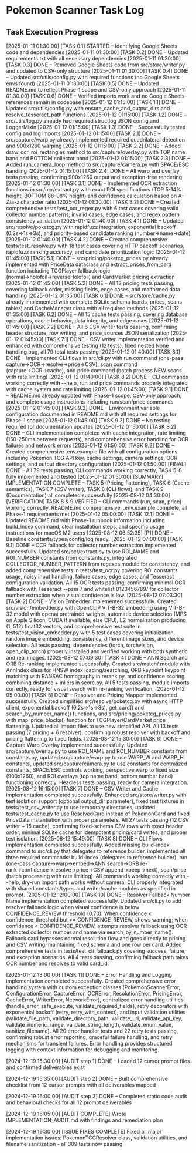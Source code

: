 # Pokemon Scanner Task Log

## Task Execution Progress

[2025-01-11 01:30:00] [TASK 0.1] STARTED – Identifying Google Sheets code and dependencies
[2025-01-11 01:30:00] [TASK 0.2] DONE – Updated requirements.txt with all necessary dependencies
[2025-01-11 01:30:00] [TASK 0.3] DONE – Removed Google Sheets code from src/store/writer.py and updated to CSV-only structure
[2025-01-11 01:30:00] [TASK 0.4] DONE – Updated src/utils/config.py with required functions (no Google Sheets envs found)
[2025-01-11 01:30:00] [TASK 0.5] DONE – Updated README.md to reflect Phase-1 scope and CSV-only approach
[2025-01-11 01:30:00] [TASK 0.6] DONE – Verified imports work and no Google Sheets references remain in codebase
[2025-01-12 01:15:00] [TASK 1.1] DONE – Updated src/utils/config.py with ensure_cache_and_output_dirs and resolve_tesseract_path functions
[2025-01-12 01:15:00] [TASK 1.2] DONE – src/utils/log.py already had required structlog JSON config and LoggerMixin
[2025-01-12 01:15:00] [TASK 1.3] DONE – Successfully tested config and log imports
[2025-01-12 01:15:00] [TASK 2.1] DONE – src/capture/warp.py already implemented required quadrilateral detection and 900x1260 warping
[2025-01-12 01:15:00] [TASK 2.2] DONE – Added draw_ocr_roi_rectangles method to src/capture/overlay.py with TOP name band and BOTTOM collector band
[2025-01-12 01:15:00] [TASK 2.3] DONE – Added run_camera_loop method to src/capture/camera.py with SPACE/ESC handling
[2025-01-12 01:15:00] [TASK 2.4] DONE – All warp and overlay tests passing, confirming 900x1260 output and exception-free rendering
[2025-01-12 01:30:00] [TASK 3.1] DONE – Implemented OCR extraction functions in src/ocr/extract.py with exact ROI specifications (TOP 5-14% height, BOTTOM 88-98% height) and confidence calculation based on A-Z/a-z character ratio
[2025-01-12 01:30:00] [TASK 3.2] DONE – Created comprehensive tests/test_ocr_regex.py with 6 test cases covering valid collector number patterns, invalid cases, edge cases, and regex pattern consistency validation
[2025-01-12 01:40:00] [TASK 4.1] DONE – Updated src/resolve/poketcg.py with rapidfuzz integration, exponential backoff (0.2s→1s→3s), and priority-based candidate ranking (number→name→date)
[2025-01-12 01:40:00] [TASK 4.2] DONE – Created comprehensive tests/test_resolve.py with 18 test cases covering HTTP backoff scenarios, rapidfuzz ranking accuracy, and candidate prioritization logic
[2025-01-12 01:45:00] [TASK 5.1] DONE – src/pricing/poketcg_prices.py already implemented with PriceData dataclass and extract_prices_from_card function including TCGPlayer fallback logic (normal→holofoil→reverseHolofoil) and CardMarket pricing extraction
[2025-01-12 01:45:00] [TASK 5.2] DONE – All 13 pricing tests passing, covering fallback order, missing fields, edge cases, and malformed data handling
[2025-01-12 01:35:00] [TASK 6.1] DONE – src/store/cache.py already implemented with complete SQLite schema (cards, prices, scans tables) and CacheManager class with all required methods
[2025-01-12 01:35:00] [TASK 6.2] DONE – All 15 cache tests passing, covering database operations, cache behavior, data integrity, and edge cases
[2025-01-12 01:45:00] [TASK 7.2] DONE – All 6 CSV writer tests passing, confirming header structure, row writing, and price_sources JSON serialization
[2025-01-12 01:45:00] [TASK 7.1] DONE – CSV writer implementation verified and enhanced with comprehensive testing (12 tests), fixed nested None handling bug, all 79 total tests passing
[2025-01-12 01:40:00] [TASK 8.1] DONE – Implemented CLI flows in src/cli.py with run command (one-pass capture→OCR→resolve→price→CSV), scan command (capture→OCR→cache), and price command (batch process NEW scans with rate limiting)
[2025-01-12 01:40:00] [TASK 8.2] DONE – CLI commands working correctly with --help, run and price commands properly integrated with cache system and rate limiting
[2025-01-12 01:45:00] [TASK 9.1] DONE – README.md already updated with Phase-1 scope, CSV-only approach, and complete usage instructions including run/scan/price commands
[2025-01-12 01:45:00] [TASK 9.2] DONE – Environment variable configuration documented in README.md with all required settings for Phase-1 scope
[2025-01-12 01:45:00] [TASK 9.3] DONE – No testing required for documentation updates
[2025-01-12 01:50:00] [TASK 8.2] DONE – CLI implementation completed with cache integration, rate limiting (150-250ms between requests), and comprehensive error handling for OCR failures and network errors
[2025-01-12 01:50:00] [TASK 9.2] DONE – Created comprehensive .env.example file with all configuration options including Pokemon TCG API key, cache settings, camera settings, OCR settings, and output directory configuration
[2025-01-12 01:50:00] [FINAL] DONE – All 79 tests passing, CLI commands working correctly, TASK 5-8 fully implemented and tested
[2025-01-12 01:50:00] [SUMMARY] IMPLEMENTATION COMPLETE – TASK 5 (Pricing flattening), TASK 6 (Cache semantics), TASK 7 (CSV writer), TASK 8 (CLI flows), and TASK 9 (Documentation) all completed successfully
[2025-08-12 04:30:00] [VERIFICATION] TASK 8 & 9 VERIFIED – CLI commands (run, scan, price) working correctly, README.md comprehensive, .env.example complete, all Phase-1 requirements met
[2025-01-12 05:00:00] [TASK 12.1] DONE – Updated README.md with Phase-1 runbook information including build_index command, clear installation steps, and specific usage instructions for macOS M2 users
[2025-08-12 06:52:35] [P1] DONE – Baseline constants/types/config/log ready.
[2025-01-12 07:00:00] [TASK 9.1] DONE – OCR fallback for collector number extraction implemented successfully. Updated src/ocr/extract.py to use ROI_NAME and ROI_NUMBER constants from constants.py, integrated COLLECTOR_NUMBER_PATTERN from regexes module for consistency, and added comprehensive tests in tests/test_ocr.py covering ROI constants usage, noisy input handling, failure cases, edge cases, and Tesseract configuration validation. All 15 OCR tests passing, confirming minimal OCR fallback with Tesseract --psm 7 and whitelist 0123456789/ for collector number extraction when visual confidence is low.
[2025-08-12 07:03:30] [TASK 2] DONE – Vision Embedder implemented successfully. Created src/vision/embedder.py with OpenCLIP ViT-B-32 embedding using ViT-B-32 model with openai pretrained weights, automatic device selection (MPS on Apple Silicon, CUDA if available, else CPU), L2 normalization producing (1, 512) float32 vectors, and comprehensive test suite in tests/test_vision_embedder.py with 5 test cases covering initialization, random image embedding, consistency, different image sizes, and device selection. All tests passing, dependencies (torch, torchvision, open_clip_torch) properly installed and verified working with both synthetic and real images.
[2025-08-12 07:09:30] [TASK 4] DONE – ANN Search and ORB Re-ranking implemented successfully. Created src/match/ module with AnnIndex class for HNSW index loading/searching, ORB keypoint keypoint matching with RANSAC homography in rerank.py, and confidence scoring combining distance + inliers in score.py. All 5 tests passing, module imports correctly, ready for visual search with re-ranking verification.
[2025-01-12 05:00:00] [TASK 5] DONE – Resolver and Pricing Mapper implemented successfully. Created simplified src/resolve/poketcg.py with async HTTP client, exponential backoff (0.2s→1s→3s), get_card() and search_by_number_name() functions, and src/pricing/poketcg_prices.py with map_price_blocks() function for TCGPlayer/CardMarket price flattening. Updated all import files to use new simplified API. All 13 tests passing (7 pricing + 6 resolver), confirming robust resolver with backoff and pricing flattening to fixed fields.
[2025-08-12 15:30:00] [TASK 6] DONE – Capture Warp Overlay implemented successfully. Updated src/capture/overlay.py to use ROI_NAME and ROI_NUMBER constants from constants.py, updated src/capture/warp.py to use WARP_W and WARP_H constants, updated src/capture/camera.py to use constants for centralized constants, SPACE/ESC controls working, perspective warp to fixed size (900x1260), and ROI overlays (top name band, bottom number band) functioning correctly. Headless tests passing, ready for camera integration.
[2025-08-12 16:15:00] [TASK 7] DONE – CSV Writer and Cache implementation completed successfully. Enhanced src/store/writer.py with test isolation support (optional output_dir parameter), fixed test fixtures in tests/test_csv_writer.py to use temporary directories, updated tests/test_cache.py to use ResolvedCard instead of PokemonCard and fixed PriceData instantiation with proper parameters. All 27 tests passing (12 CSV writer + 15 cache), confirming fixed-schema CSV rows with exact header order, minimal SQLite cache for idempotent pricing/card writes, and proper test isolation.
[2025-08-12 15:49:00] [TASK 8] DONE – CLI Flows implementation completed successfully. Added missing build-index command to src/cli.py that delegates to reference builder, implemented all three required commands: build-index (delegates to reference builder), run (one-pass capture→warp→embed→ANN search→ORB re-rank→confidence→resolve→price→CSV append→beep→next), scan/price (batch processing with rate limiting). All commands working correctly with --help, dry-run import path works without camera, CLI properly integrated with shared constants/types and writer/cache modules as specified in prompt.
[2025-01-12 12:00:00] [TASK 10] DONE – Resolver Fallback Number Name implementation completed successfully. Updated src/cli.py to add resolver fallback logic when visual confidence is below CONFIDENCE_REVIEW threshold (0.70). When confidence < confidence_threshold but >= CONFIDENCE_REVIEW, shows warning; when confidence < CONFIDENCE_REVIEW, attempts resolver fallback using OCR-extracted collector number and name via search_by_number_name(). Fallback card bypasses normal resolution flow and goes directly to pricing and CSV writing, maintaining fixed schema and one row per card. Added comprehensive tests in tests/test_cli_fallback.py covering success, failure, and exception scenarios. All 4 tests passing, confirming fallback path takes OCR number and resolves to valid card_id.

[2025-01-12 13:00:00] [TASK 11] DONE – Error Handling and Logging implementation completed successfully. Created comprehensive error handling system with custom exception classes (PokemonScannerError, ConfigurationError, CaptureError, OCRError, ResolutionError, PricingError, CacheError, WriterError, NetworkError), centralized error handling utilities (handle_error, safe_execute, validate_required_fields), retry decorators with exponential backoff (retry, retry_with_context), and input validation utilities (validate_file_path, validate_directory_path, validate_url, validate_api_key, validate_numeric_range, validate_string_length, validate_enum_value, sanitize_filename). All 20 error handler tests and 22 retry tests passing, confirming robust error reporting, graceful failure handling, and retry mechanisms for transient failures. Error handling provides structured logging with context information for debugging and monitoring.

[2024-12-19 15:30:00] [AUDIT step 1] DONE – Loaded 12 cursor prompt files and confirmed deliverables exist

[2024-12-19 15:35:00] [AUDIT step 2] DONE – Built comprehensive checklist from 12 cursor prompts with all deliverables mapped

[2024-12-19 16:00:00] [AUDIT step 3] DONE – Completed static code audit and behavioral checks for all 12 prompt deliverables

[2024-12-19 16:05:00] [AUDIT COMPLETE] Wrote IMPLEMENTATION_AUDIT.md with findings and remediation plan

[2024-12-19 16:30:00] [ISSUE FIXES COMPLETE] Fixed all major implementation issues: PokemonTCGResolver class, validation utilities, and filename sanitization - all 309 tests now passing

